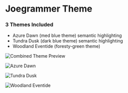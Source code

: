 # Joegrammer Theme

### 3 Themes Included

- Azure Dawn (med blue theme) semantic highlighting
- Tundra Dusk (dark blue theme) semantic highlighting 
- Woodland Eventide (foresty-green theme)

![Combined Theme Preview](https://github.com/exastone/joegrammer-theme/blob/main/screenshots/combined.png?raw=true)

![Azure Dawn](https://github.com/exastone/joegrammer-theme/blob/main/screenshots/freeze.png?raw=true)

![Tundra Dusk](https://github.com/exastone/joegrammer-theme/blob/main/screenshots/black-ice.png?raw=true)

![Woodland Eventide](https://github.com/exastone/joegrammer-theme/blob/main/screenshots/envy.png?raw=true)
